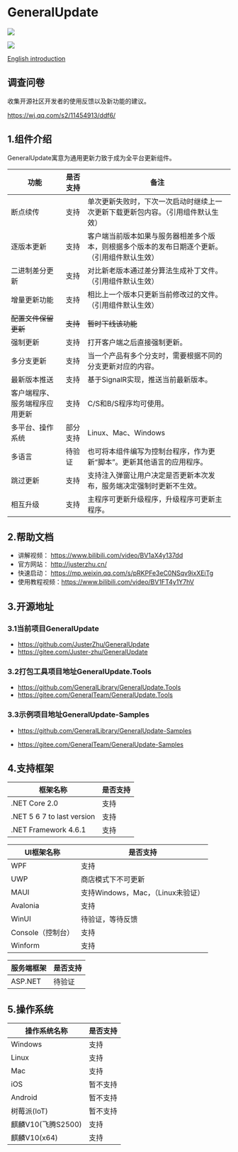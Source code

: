 # GeneralUpdate #
![](https://img.shields.io/github/license/JusterZhu/GeneralUpdate?color=blue)


![](imgs/GeneralUpdate_h.png)

[English introduction](https://github.com/JusterZhu/GeneralUpdate/blob/master/README_en.md)

## 调查问卷

收集开源社区开发者的使用反馈以及新功能的建议。

https://wj.qq.com/s2/11454913/ddf6/

## 1.组件介绍 ##

GeneralUpdate寓意为通用更新力致于成为全平台更新组件。

| 功能                           | 是否支持 | 备注                                                         |
| ------------------------------ | -------- | ------------------------------------------------------------ |
| 断点续传                       | 支持     | 单次更新失败时，下次一次启动时继续上一次更新下载更新包内容。（引用组件默认生效） |
| 逐版本更新                     | 支持     | 客户端当前版本如果与服务器相差多个版本，则根据多个版本的发布日期逐个更新。（引用组件默认生效） |
| 二进制差分更新                 | 支持     | 对比新老版本通过差分算法生成补丁文件。（引用组件默认生效）   |
| 增量更新功能                   | 支持     | 相比上一个版本只更新当前修改过的文件。（引用组件默认生效）   |
| ~~配置文件保留更新~~           | ~~支持~~ | ~~暂时下线该功能~~                                           |
| 强制更新                       | 支持     | 打开客户端之后直接强制更新。                                 |
| 多分支更新                     | 支持     | 当一个产品有多个分支时，需要根据不同的分支更新对应的内容。   |
| 最新版本推送                   | 支持     | 基于SignalR实现，推送当前最新版本。                          |
| 客户端程序、服务端程序应用更新 | 支持     | C/S和B/S程序均可使用。                                       |
| 多平台、操作系统               | 部分支持 | Linux、Mac、Windows                                          |
| 多语言                         | 待验证   | 也可将本组件编写为控制台程序，作为更新“脚本”。更新其他语言的应用程序。 |
| 跳过更新                       | 支持     | 支持注入弹窗让用户决定是否更新本次发布，服务端决定强制时更新不生效。 |
| 相互升级                       | 支持     | 主程序可更新升级程序，升级程序可更新主程序。                 |



## 2.帮助文档 ##

- 讲解视频： https://www.bilibili.com/video/BV1aX4y137dd
- 官方网站： http://justerzhu.cn/
- 快速启动： https://mp.weixin.qq.com/s/pRKPFe3eC0NSqv9ixXEiTg
- 使用教程视频：https://www.bilibili.com/video/BV1FT4y1Y7hV

## 3.开源地址 ##

### 3.1当前项目GeneralUpdate

- https://github.com/JusterZhu/GeneralUpdate
- https://gitee.com/Juster-zhu/GeneralUpdate

### 3.2打包工具项目地址GeneralUpdate.Tools

- https://github.com/GeneralLibrary/GeneralUpdate.Tools
- https://gitee.com/GeneralTeam/GeneralUpdate.Tools

### 3.3示例项目地址GeneralUpdate-Samples

- https://github.com/GeneralLibrary/GeneralUpdate-Samples

- https://gitee.com/GeneralTeam/GeneralUpdate-Samples



## 4.支持框架

| 框架名称                   | 是否支持 |
| -------------------------- | -------- |
| .NET Core 2.0              | 支持     |
| .NET 5 6 7 to last version | 支持     |
| .NET Framework 4.6.1       | 支持     |



| UI框架名称        | 是否支持                          |
| ----------------- | --------------------------------- |
| WPF               | 支持                              |
| UWP               | 商店模式下不可更新                |
| MAUI              | 支持Windows，Mac，（Linux未验证） |
| Avalonia          | 支持                              |
| WinUI             | 待验证，等待反馈                  |
| Console（控制台） | 支持                              |
| Winform           | 支持                              |



| 服务端框架 | 是否支持 |
| ---------- | -------- |
| ASP.NET    | 待验证   |



## 5.操作系统

| 操作系统名称 | 是否支持 |
| ------------ | -------- |
| Windows      | 支持     |
| Linux        | 支持     |
| Mac          | 支持     |
| iOS          | 暂不支持 |
| Android      | 暂不支持 |
| 树莓派(IoT)  | 暂不支持 |
| 麒麟V10(飞腾S2500)  | 支持   |
| 麒麟V10(x64)  | 支持   |
